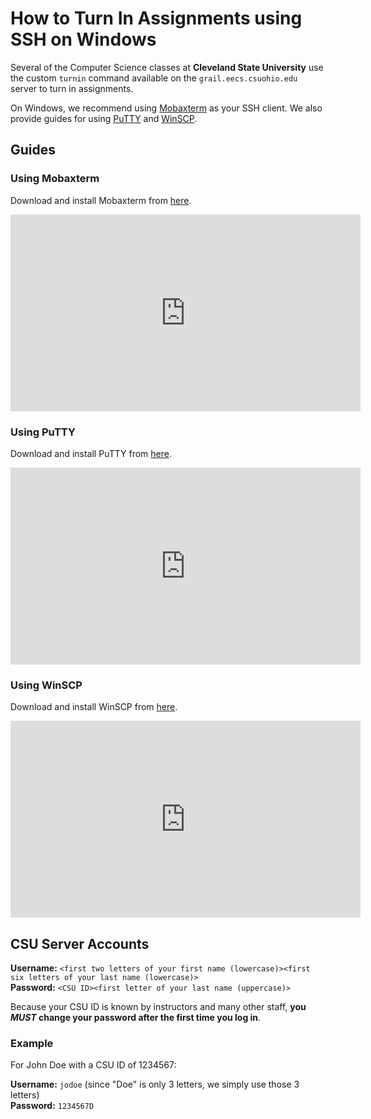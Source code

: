 # How to Turn In Assignments using SSH on Windows

Several of the Computer Science classes at **Cleveland State University** use the custom `turnin` command available on the `grail.eecs.csuohio.edu` server to turn in assignments.

On Windows, we recommend using [Mobaxterm](https://mobaxterm.mobatek.net/) as your SSH client. We also provide guides for using [PuTTY](https://www.putty.org/) and [WinSCP](https://winscp.net/eng/index.php).


## Guides

### Using Mobaxterm

Download and install Mobaxterm from [here](https://mobaxterm.mobatek.net/).

<iframe width="560" height="315" src="https://www.youtube.com/embed/HoHwSs5IW5k?si=MuFFw6-7c2C-gQKq" title="YouTube video player" frameborder="0" allow="accelerometer; autoplay; clipboard-write; encrypted-media; gyroscope; picture-in-picture; web-share" referrerpolicy="strict-origin-when-cross-origin" allowfullscreen></iframe>

### Using PuTTY

Download and install PuTTY from [here](https://www.putty.org/).

<iframe width="560" height="315" src="https://www.youtube.com/embed/sVBYU9I_WA8?si=caW76f2D24HgEaAO" title="YouTube video player" frameborder="0" allow="accelerometer; autoplay; clipboard-write; encrypted-media; gyroscope; picture-in-picture; web-share" referrerpolicy="strict-origin-when-cross-origin" allowfullscreen></iframe>

### Using WinSCP

Download and install WinSCP from [here](https://winscp.net/eng/index.php).

<iframe width="560" height="315" src="https://www.youtube.com/embed/5wKETQH3hB4?si=RnRJLVy8glq6u_xd" title="YouTube video player" frameborder="0" allow="accelerometer; autoplay; clipboard-write; encrypted-media; gyroscope; picture-in-picture; web-share" referrerpolicy="strict-origin-when-cross-origin" allowfullscreen></iframe>


## CSU Server Accounts

**Username:** `<first two letters of your first name (lowercase)><first six letters of your last name (lowercase)>`
\
**Password:** `<CSU ID><first letter of your last name (uppercase)>`

<div class="warning">

Because your CSU ID is known by instructors and many other staff, **you _MUST_ change your password after the first time you log in**.

</div>

### Example

For John Doe with a CSU ID of 1234567:

**Username:** `jodoe` (since "Doe" is only 3 letters, we simply use those 3 letters)
\
**Password:** `1234567D`